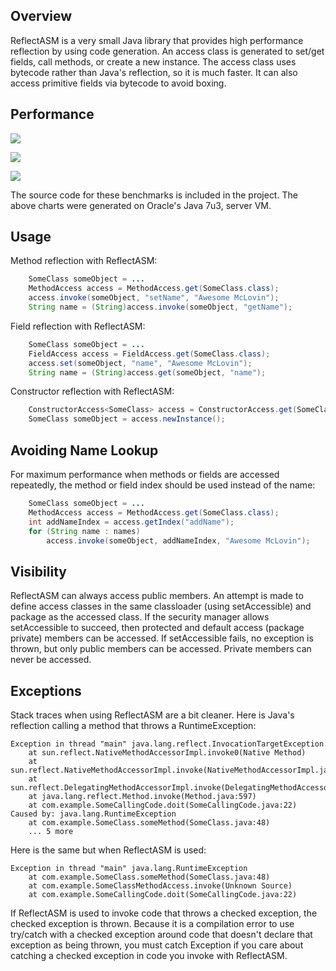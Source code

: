 ## Overview

ReflectASM is a very small Java library that provides high performance reflection by using code generation. An access class is generated to set/get fields, call methods, or create a new instance. The access class uses bytecode rather than Java's reflection, so it is much faster. It can also access primitive fields via bytecode to avoid boxing.

## Performance

![](http://chart.apis.google.com/chart?chma=100&chtt=Field%20Set/Get&chs=700x62&chd=t:1402081,11339107&chds=0,11339107&chxl=0:|Java%20Reflection|FieldAccess&cht=bhg&chbh=10&chxt=y&chco=6600FF)

![](http://chart.apis.google.com/chart?chma=100&chtt=Method%20Call&chs=700x62&chd=t:97390,208750&chds=0,208750&chxl=0:|Java%20Reflection|MethodAccess&cht=bhg&chbh=10&chxt=y&chco=6600AA)

![](http://chart.apis.google.com/chart?chma=100&chtt=Constructor&chs=700x62&chd=t:2853063,5828993&chds=0,5828993&chxl=0:|Java%20Reflection|ConstructorAccess&cht=bhg&chbh=10&chxt=y&chco=660066)

The source code for these benchmarks is included in the project. The above charts were generated on Oracle's Java 7u3, server VM.

## Usage

Method reflection with ReflectASM:

```java
    SomeClass someObject = ...
    MethodAccess access = MethodAccess.get(SomeClass.class);
    access.invoke(someObject, "setName", "Awesome McLovin");
    String name = (String)access.invoke(someObject, "getName");
```

Field reflection with ReflectASM:

```java
    SomeClass someObject = ...
    FieldAccess access = FieldAccess.get(SomeClass.class);
    access.set(someObject, "name", "Awesome McLovin");
    String name = (String)access.get(someObject, "name");
```

Constructor reflection with ReflectASM:

```java
    ConstructorAccess<SomeClass> access = ConstructorAccess.get(SomeClass.class);
    SomeClass someObject = access.newInstance();
```

## Avoiding Name Lookup

For maximum performance when methods or fields are accessed repeatedly, the method or field index should be used instead of the name:

```java
    SomeClass someObject = ...
    MethodAccess access = MethodAccess.get(SomeClass.class);
    int addNameIndex = access.getIndex("addName");
    for (String name : names)
        access.invoke(someObject, addNameIndex, "Awesome McLovin");
```

## Visibility

ReflectASM can always access public members. An attempt is made to define access classes in the same classloader (using setAccessible) and package as the accessed class. If the security manager allows setAccessible to succeed, then protected and default access (package private) members can be accessed. If setAccessible fails, no exception is thrown, but only public members can be accessed. Private members can never be accessed.

## Exceptions

Stack traces when using ReflectASM are a bit cleaner. Here is Java's reflection calling a method that throws a RuntimeException:

    Exception in thread "main" java.lang.reflect.InvocationTargetException
    	at sun.reflect.NativeMethodAccessorImpl.invoke0(Native Method)
    	at sun.reflect.NativeMethodAccessorImpl.invoke(NativeMethodAccessorImpl.java:39)
    	at sun.reflect.DelegatingMethodAccessorImpl.invoke(DelegatingMethodAccessorImpl.java:25)
    	at java.lang.reflect.Method.invoke(Method.java:597)
    	at com.example.SomeCallingCode.doit(SomeCallingCode.java:22)
    Caused by: java.lang.RuntimeException
    	at com.example.SomeClass.someMethod(SomeClass.java:48)
    	... 5 more

Here is the same but when ReflectASM is used:

    Exception in thread "main" java.lang.RuntimeException
    	at com.example.SomeClass.someMethod(SomeClass.java:48)
    	at com.example.SomeClassMethodAccess.invoke(Unknown Source)
    	at com.example.SomeCallingCode.doit(SomeCallingCode.java:22)

If ReflectASM is used to invoke code that throws a checked exception, the checked exception is thrown. Because it is a compilation error to use try/catch with a checked exception around code that doesn't declare that exception as being thrown, you must catch Exception if you care about catching a checked exception in code you invoke with ReflectASM.
